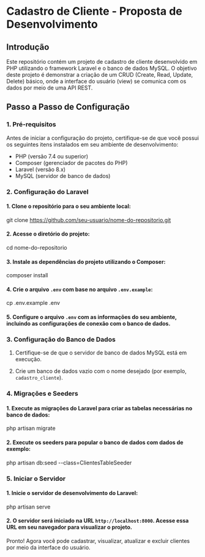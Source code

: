 # Cadastro de Cliente - Proposta de Desenvolvimento

## Introdução
Este repositório contém um projeto de cadastro de cliente desenvolvido em PHP utilizando o framework Laravel e o banco de dados MySQL. O objetivo deste projeto é demonstrar a criação de um CRUD (Create, Read, Update, Delete) básico, onde a interface do usuário (view) se comunica com os dados por meio de uma API REST.

## Passo a Passo de Configuração

### 1. Pré-requisitos
Antes de iniciar a configuração do projeto, certifique-se de que você possui os seguintes itens instalados em seu ambiente de desenvolvimento:

- PHP (versão 7.4 ou superior)
- Composer (gerenciador de pacotes do PHP)
- Laravel (versão 8.x)
- MySQL (servidor de banco de dados)

### 2. Configuração do Laravel

#### 1. Clone o repositório para o seu ambiente local:
   
git clone https://github.com/seu-usuario/nome-do-repositorio.git

#### 2. Acesse o diretório do projeto:

cd nome-do-repositorio

#### 3. Instale as dependências do projeto utilizando o Composer:

composer install

#### 4. Crie o arquivo `.env` com base no arquivo `.env.example`:

cp .env.example .env

#### 5. Configure o arquivo `.env` com as informações do seu ambiente, incluindo as configurações de conexão com o banco de dados.

### 3. Configuração do Banco de Dados

 1. Certifique-se de que o servidor de banco de dados MySQL está em execução.

 2. Crie um banco de dados vazio com o nome desejado (por exemplo, `cadastro_cliente`).

### 4. Migrações e Seeders

#### 1. Execute as migrações do Laravel para criar as tabelas necessárias no banco de dados:

php artisan migrate

#### 2. Execute os seeders para popular o banco de dados com dados de exemplo:

php artisan db:seed --class=ClientesTableSeeder

### 5. Iniciar o Servidor

#### 1. Inicie o servidor de desenvolvimento do Laravel:

php artisan serve

#### 2. O servidor será iniciado na URL `http://localhost:8000`. Acesse essa URL em seu navegador para visualizar o projeto.

Pronto! Agora você pode cadastrar, visualizar, atualizar e excluir clientes por meio da interface do usuário.
